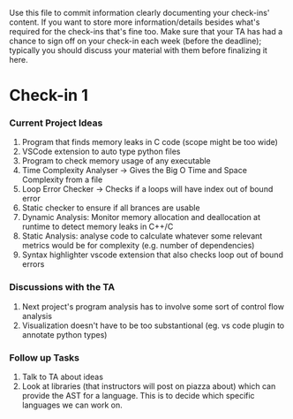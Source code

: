 Use this file to commit information clearly documenting your check-ins' content. If you want to store more information/details besides what's required for the check-ins that's fine too. Make sure that your TA has had a chance to sign off on your check-in each week (before the deadline); typically you should discuss your material with them before finalizing it here.

# Check-in 1

### Current Project Ideas

1. Program that finds memory leaks in C code (scope might be too wide)
2. VSCode extension to auto type python files
3. Program to check memory usage of any executable
4. Time Complexity Analyser -> Gives the Big O Time and Space Complexity from a file
5. Loop Error Checker -> Checks if a loops will have index out of bound error
6. Static checker to ensure if all brances are usable
7. Dynamic Analysis: Monitor memory allocation and deallocation at runtime to detect memory leaks in C++/C
8. Static Analysis: analyse code to calculate whatever some relevant metrics would be for complexity (e.g. number of dependencies)
9. Syntax highlighter vscode extension that also checks loop out of bound errors

### Discussions with the TA

1. Next project's program analysis has to involve some sort of control flow analysis
2. Visualization doesn't have to be too substantional (eg. vs code plugin to annotate python types)

### Follow up Tasks

1. Talk to TA about ideas
2. Look at libraries (that instructors will post on piazza about) which can provide the AST for a language. This is to decide which specific languages we can work on.
